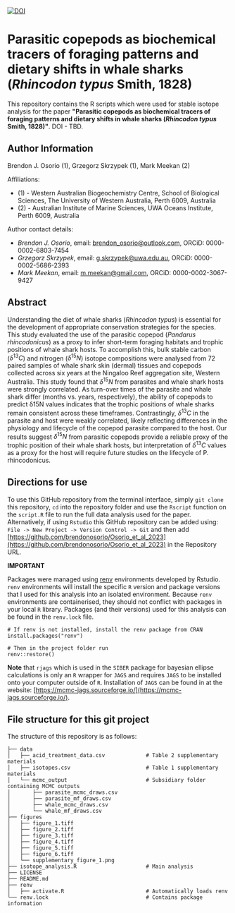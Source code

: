 [![DOI](https://zenodo.org/badge/630451124.svg)](https://zenodo.org/badge/latestdoi/630451124)
# Parasitic copepods as biochemical tracers of foraging patterns and dietary shifts in whale sharks (*Rhincodon typus* Smith, 1828)

This repository contains the R scripts which were used for stable isotope analysis for the paper **"Parasitic copepods as biochemical tracers of foraging patterns and dietary shifts in whale sharks (*Rhincodon typus* Smith, 1828)"**.
DOI - TBD.

## Author Information
Brendon J. Osorio (1), Grzegorz Skrzypek (1), Mark Meekan (2)

Affiliations:
* (1) - Western Australian Biogeochemistry Centre, School of Biological Sciences, The University of Western Australia, Perth 6009, Australia 
* (2) - Australian Institute of Marine Sciences, UWA Oceans Institute, Perth 6009, Australia

Author contact details:

* *Brendon J. Osorio*, email: brendon_osorio@outlook.com, ORCiD: 0000-0002-6803-7454
* *Grzegorz Skrzypek*, email: g.skrzypek@uwa.edu.au, ORCiD: 0000-0002-5686-2393
* *Mark Meekan*, email: m.meekan@gmail.com, ORCiD: 0000-0002-3067-9427

## Abstract

Understanding the diet of whale sharks (*Rhincodon typus*) is essential for the development of appropriate conservation strategies for the species. This study evaluated the use of the parasitic copepod (*Pandarus rhincodonicus*) as a proxy to infer short-term foraging habitats and trophic positions of whale shark hosts. To accomplish this, bulk stable carbon ($\delta^{13}C$) and nitrogen ($\delta^{15}N$) isotope compositions were analysed from 72 paired samples of whale shark skin (dermal) tissues and copepods collected across six years at the Ningaloo Reef aggregation site, Western Australia. This study found that $\delta^{15}N$ from parasites and whale shark hosts were strongly correlated. As turn-over times of the parasite and whale shark differ (months vs. years, respectively), the ability of copepods to predict δ15N values indicates that the trophic positions of whale sharks remain consistent across these timeframes. Contrastingly, $\delta^{13}C$ in the parasite and host were weakly correlated, likely reflecting differences in the physiology and lifecycle of the copepod parasite compared to the host. Our results suggest $\delta^{15}N$ from parasitic copepods provide a reliable proxy of the trophic position of their whale shark hosts, but interpretation of $\delta^{13}C$ values as a proxy for the host will require future studies on the lifecycle of P. rhincodonicus.

## Directions for use

To use this GitHub repository from the terminal interface, simply `git clone` this repository, `cd` into the repository folder  and use the `Rscript` function on the `script.R` file to run the full data analysis used for the paper.
Alternatively, if using `Rstudio` this GitHub repository can be added using: `File -> New Project -> Version Control -> Git` and then add [https://github.com/brendonosorio/Osorio_et_al_2023](https://github.com/brendonosorio/Osorio_et_al_2023) in the Repository URL.

**IMPORTANT**

Packages were managed using [renv](https://rstudio.github.io/renv/index.html) environments developed by Rstudio.
`renv` environments will install the specific `R` version and package versions that I used for this analysis into an isolated environment.
Because `renv` environments are containerised, they should not conflict with packages in your local `R` library. 
Packages (and their versions) used for this analysis can be found in the `renv.lock` file. 

```
# If renv is not installed, install the renv package from CRAN
install.packages("renv")

# Then in the project folder run
renv::restore()
```

**Note** that `rjags` which is used in the `SIBER` package for bayesian ellipse calculations is only an `R` wrapper for `JAGS` and requires `JAGS` to be installed onto your computer outside of `R`.
Installation of `JAGS` can be found in at the website: [https://mcmc-jags.sourceforge.io/](https://mcmc-jags.sourceforge.io/).

## File structure for this git project

The structure of this repository is as follows:

```
├── data
│   ├── acid_treatment_data.csv             # Table 2 supplementary materials
│   ├── isotopes.csv                        # Table 1 supplementary materials
│   └── mcmc_output                         # Subsidiary folder containing MCMC outputs
│       ├── parasite_mcmc_draws.csv
│       ├── parasite_mf_draws.csv
│       ├── whale_mcmc_draws.csv
│       └── whale_mf_draws.csv
├── figures
│   ├── figure_1.tiff
│   ├── figure_2.tiff
│   ├── figure_3.tiff
│   ├── figure_4.tiff
│   ├── figure_5.tiff
│   ├── figure_6.tiff
│   └── supplementary_figure_1.png
├── isotope_analysis.R                      # Main analysis 
├── LICENSE
├── README.md
├── renv
│   ├── activate.R                          # Automatically loads renv
└── renv.lock                               # Contains package information
```

